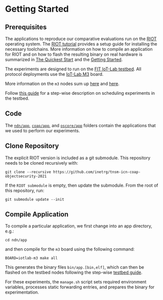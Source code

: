 # Getting Started

## Prerequisites
The applications to reproduce our comparative evaluations run on the [RIOT](https://github.com/RIOT-OS/RIOT) operating system.
The [RIOT tutorial](https://github.com/RIOT-OS/Tutorials) provides a setup guide for installing the necessary toolchains.
More information on how to compile an application for RIOT and on how to flash the resulting binary on real hardware is summarized in [The Quickest Start](https://doc.riot-os.org/index.html#the-quickest-start) and the [Getting Started](https://doc.riot-os.org/getting-started.html).

The experiments are designed to run on the [FIT IoT-Lab testbed](https://www.iot-lab.info/).
All protocol deployments use the [IoT-Lab M3](https://www.iot-lab.info/docs/boards/iot-lab-m3/) board.

More information on the `m3` nodes sum up [here](https://doc.riot-os.org/group__boards__iotlab-m3.html) and [here](https://iot-lab.github.io/docs/boards/iot-lab-m3/).

Follow [this guide](https://www.iot-lab.info/legacy/tutorials/getting-started-tutorial/index.html) for a step-wise description on scheduling experiments in the testbed.

## Code
The [`ndn/app`](ndn/app/), [`coap/app`](coap/app/), and [`oscore/app`](oscore/app) folders contain the applications that we used to perform our experiments.

## Clone Repository
The explicit RIOT version is included as a git submodule.
This repository needs to be cloned recursively with:

```
git clone --recursive https://github.com/inetrg/tnsm-icn-coap-objectsecurity-2021
```

If the `RIOT submodule` is empty, then update the submodule.
From the root of this repository, run:

```
git submodule update --init
```

## Compile Application

To compile a particular application, we first change into an app directory, e.g.:

```
cd ndn/app
```

and then compile for the `m3` board using the following command:

```
BOARD=iotlab-m3 make all
```

This generates the binary files `bin/app.[bin,elf]`, which can then be flashed on the testbed nodes following the step-wise [testbed guide](https://www.iot-lab.info/legacy/tutorials/getting-started-tutorial/index.html).

For these experiments, the `manage.sh` script sets required environment variables, processes static forwarding entries, and prepares the binary for experimentation.
